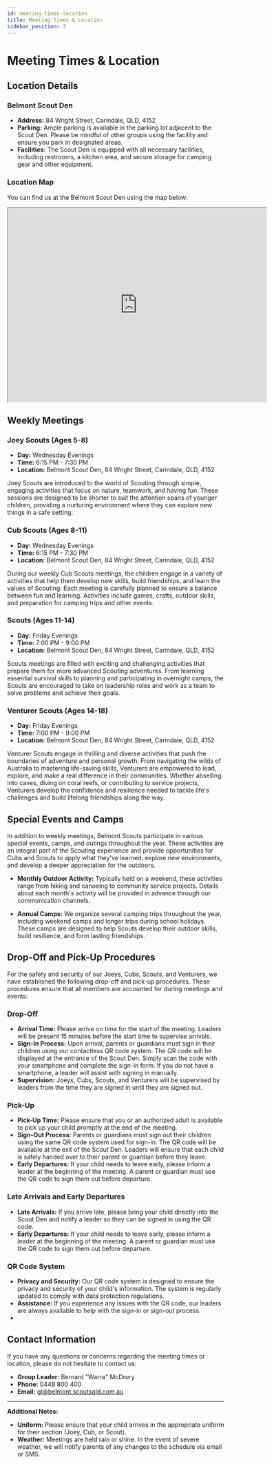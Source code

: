 ```yaml
---
id: meeting-times-location
title: Meeting Times & Location
sidebar_position: 3
---
```



# Meeting Times & Location

## Location Details

### Belmont Scout Den
- **Address:** 84 Wright Street, Carindale, QLD, 4152
- **Parking:** Ample parking is available in the parking lot adjacent to the Scout Den. Please be mindful of other groups using the facility and ensure you park in designated areas.
- **Facilities:** The Scout Den is equipped with all necessary facilities, including restrooms, a kitchen area, and secure storage for camping gear and other equipment.

### Location Map

You can find us at the Belmont Scout Den using the map below:

<iframe src="https://www.google.com/maps/embed?pb=!1m18!1m12!1m3!1d2976.028415694405!2d153.1233781487876!3d-27.49682468689354!2m3!1f0!2f0!3f0!3m2!1i1024!2i768!4f13.1!3m3!1m2!1s0x6b915c10f63163a9%3A0x2532f528d10506fc!2sBelmont%20Scout%20Group!5e0!3m2!1sen!2sau!4v1723337864276!5m2!1sen!2sau" width="600" height="450" style={{ border: 0 }} allowfullscreen="" loading="lazy" referrerpolicy="no-referrer-when-downgrade"></iframe>


## Weekly Meetings

### Joey Scouts (Ages 5-8)
- **Day:** Wednesday Evenings
- **Time:** 6:15 PM - 7:30 PM
- **Location:** Belmont Scout Den, 84 Wright Street, Carindale, QLD, 4152

Joey Scouts are introduced to the world of Scouting through simple, engaging activities that focus on nature, teamwork, and having fun. These sessions are designed to be shorter to suit the attention spans of younger children, providing a nurturing environment where they can explore new things in a safe setting.

### Cub Scouts (Ages 8-11)
- **Day:** Wednesday Evenings
- **Time:** 6:15 PM - 7:30 PM
- **Location:** Belmont Scout Den, 84 Wright Street, Carindale, QLD, 4152

During our weekly Cub Scouts meetings, the children engage in a variety of activities that help them develop new skills, build friendships, and learn the values of Scouting. Each meeting is carefully planned to ensure a balance between fun and learning. Activities include games, crafts, outdoor skills, and preparation for camping trips and other events.

### Scouts (Ages 11-14)
- **Day:** Friday Evenings
- **Time:** 7:00 PM - 9:00 PM
- **Location:** Belmont Scout Den, 84 Wright Street, Carindale, QLD, 4152

Scouts meetings are filled with exciting and challenging activities that prepare them for more advanced Scouting adventures. From learning essential survival skills to planning and participating in overnight camps, the Scouts are encouraged to take on leadership roles and work as a team to solve problems and achieve their goals.

### Venturer Scouts (Ages 14-18)
- **Day:** Friday Evenings
- **Time:** 7:00 PM - 9:00 PM
- **Location:** Belmont Scout Den, 84 Wright Street, Carindale, QLD, 4152

Venturer Scouts engage in thrilling and diverse activities that push the boundaries of adventure and personal growth. From navigating the wilds of Australia to mastering life-saving skills, Venturers are empowered to lead, explore, and make a real difference in their communities. Whether abseiling into caves, diving on coral reefs, or contributing to service projects, Venturers develop the confidence and resilience needed to tackle life's challenges and build lifelong friendships along the way.

## Special Events and Camps

In addition to weekly meetings, Belmont Scouts participate in various special events, camps, and outings throughout the year. These activities are an integral part of the Scouting experience and provide opportunities for Cubs and Scouts to apply what they've learned, explore new environments, and develop a deeper appreciation for the outdoors.

- **Monthly Outdoor Activity:** Typically held on a weekend, these activities range from hiking and canoeing to community service projects. Details about each month's activity will be provided in advance through our communication channels.

- **Annual Camps:** We organize several camping trips throughout the year, including weekend camps and longer trips during school holidays. These camps are designed to help Scouts develop their outdoor skills, build resilience, and form lasting friendships.


## Drop-Off and Pick-Up Procedures

For the safety and security of our Joeys, Cubs, Scouts, and Venturers, we have established the following drop-off and pick-up procedures. These procedures ensure that all members are accounted for during meetings and events:

### Drop-Off
- **Arrival Time:** Please arrive on time for the start of the meeting. Leaders will be present 15 minutes before the start time to supervise arrivals.
- **Sign-In Process:** Upon arrival, parents or guardians must sign in their children using our contactless QR code system. The QR code will be displayed at the entrance of the Scout Den. Simply scan the code with your smartphone and complete the sign-in form. If you do not have a smartphone, a leader will assist with signing in manually.
- **Supervision:** Joeys, Cubs, Scouts, and Venturers will be supervised by leaders from the time they are signed in until they are signed out.

### Pick-Up
- **Pick-Up Time:** Please ensure that you or an authorized adult is available to pick up your child promptly at the end of the meeting.
- **Sign-Out Process:** Parents or guardians must sign out their children using the same QR code system used for sign-in. The QR code will be available at the exit of the Scout Den. Leaders will ensure that each child is safely handed over to their parent or guardian before they leave.
- **Early Departures:** If your child needs to leave early, please inform a leader at the beginning of the meeting. A parent or guardian must use the QR code to sign them out before departure.

### Late Arrivals and Early Departures
- **Late Arrivals:** If you arrive late, please bring your child directly into the Scout Den and notify a leader so they can be signed in using the QR code.
- **Early Departures:** If your child needs to leave early, please inform a leader at the beginning of the meeting. A parent or guardian must use the QR code to sign them out before departure.

### QR Code System
- **Privacy and Security:** Our QR code system is designed to ensure the privacy and security of your child's information. The system is regularly updated to comply with data protection regulations.
- **Assistance:** If you experience any issues with the QR code, our leaders are always available to help with the sign-in or sign-out process.
- 

## Contact Information

If you have any questions or concerns regarding the meeting times or location, please do not hesitate to contact us:

- **Group Leader:** Bernard "Warra" McDrury
- **Phone:** 0448 800 400
- **Email:** gl@belmont.scoutsqld.com.au

---

**Additional Notes:**
- **Uniform:** Please ensure that your child arrives in the appropriate uniform for their section (Joey, Cub, or Scout).
- **Weather:** Meetings are held rain or shine. In the event of severe weather, we will notify parents of any changes to the schedule via email or SMS.
